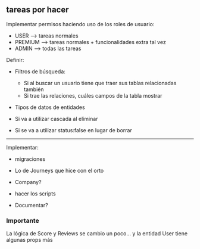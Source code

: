 ## tareas por hacer

Implementar permisos haciendo uso de los roles de usuario:

- USER --> tareas normales
- PREMIUM --> tareas normales + funcionalidades extra tal vez
- ADMIN --> todas las tareas

Definir:

- Filtros de búsqueda:

  - Si al buscar un usuario tiene que traer sus tablas relacionadas también
  - Si trae las relaciones, cuáles campos de la tabla mostrar

- Tipos de datos de entidades
- Si va a utilizar cascada al eliminar
- Si se va a utilizar status:false en lugar de borrar

<hr>

Implementar:

- migraciones
- Lo de Journeys que hice con el orto
- Company?

- hacer los scripts
- Documentar?

### Importante

La lógica de Score y Reviews se cambio un poco... y la entidad User tiene algunas props más
